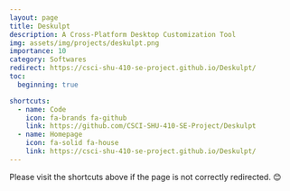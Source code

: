 ```yaml
---
layout: page
title: Deskulpt
description: A Cross-Platform Desktop Customization Tool
img: assets/img/projects/deskulpt.png
importance: 10
category: Softwares
redirect: https://csci-shu-410-se-project.github.io/Deskulpt/
toc:
  beginning: true

shortcuts:
  - name: Code
    icon: fa-brands fa-github
    link: https://github.com/CSCI-SHU-410-SE-Project/Deskulpt
  - name: Homepage
    icon: fa-solid fa-house
    link: https://csci-shu-410-se-project.github.io/Deskulpt/
---
```


Please visit the shortcuts above if the page is not correctly redirected. 😊
